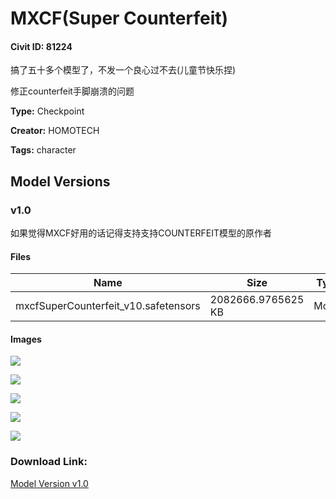 # MXCF(Super Counterfeit)

#### Civit ID: 81224

<p>搞了五十多个模型了，不发一个良心过不去(儿童节快乐捏)</p><p>修正counterfeit手脚崩溃的问题</p>

**Type:** Checkpoint

**Creator:** HOMOTECH

**Tags:** character

## Model Versions

### v1.0

<p>如果觉得MXCF好用的话记得支持支持COUNTERFEIT模型的原作者</p>

#### Files

| Name | Size | Type | Format | Download Url | AutoV1 | AutoV2 | SHA256 | CRC32 | BLAKE3 |
| --- | --- | --- | --- | --- | --- | --- | --- | --- | --- |
| mxcfSuperCounterfeit_v10.safetensors | 2082666.9765625 KB | Model | SafeTensor | https://civitai.com/api/download/models/86165 | EE1D4DAD | 56C0585D87 | 56C0585D87F6418D39E20C327D8935BFA7EEAE59C46E15AA8F209E62FC2D0514 | E6EECBF3 | 2327C8859DF0FDF82D62D55158A4D16989F9BE4A1DCC42358D20BA0F0BCFEBA9 |

#### Images

<p><img src="https://image.civitai.com/xG1nkqKTMzGDvpLrqFT7WA/78c7c9a6-aa05-4e3e-bac0-c255454b0c20/width=450/979451.jpeg" /></p>

<p><img src="https://image.civitai.com/xG1nkqKTMzGDvpLrqFT7WA/4964f96f-43ca-462f-8dec-eac52f95f8aa/width=450/979452.jpeg" /></p>

<p><img src="https://image.civitai.com/xG1nkqKTMzGDvpLrqFT7WA/a2cc0ef2-5d88-433b-a516-a7bbb6926c0e/width=450/979454.jpeg" /></p>

<p><img src="https://image.civitai.com/xG1nkqKTMzGDvpLrqFT7WA/4e1e1f38-72b2-4fb2-a5a9-4b99d3858639/width=450/979455.jpeg" /></p>

<p><img src="https://image.civitai.com/xG1nkqKTMzGDvpLrqFT7WA/95d36383-3c6a-4462-9976-2b5dba37a7d8/width=450/979456.jpeg" /></p>

### Download Link:

[Model Version v1.0](https://civitai.com/api/download/models/86165)

